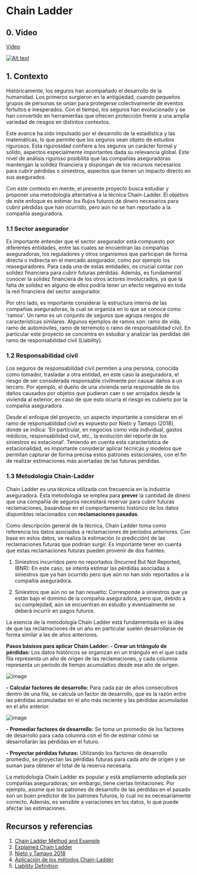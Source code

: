 # Chain Ladder
## 0. Video

[Video](https://www.youtube.com/watch?v=h-_AM0u9L0E)

[![Alt text](https://img.youtube.com/vi/h-_AM0u9L0E/0.jpg)](https://www.youtube.com/watch?v=h-_AM0u9L0E)


## 1. Contexto

Históricamente, los seguros han acompañado el desarrollo de la humanidad. Los primeros surgieron en la antigüedad, cuando pequeños grupos de personas se unían para protegerse colectivamente de eventos fortuitos e inesperados. Con el tiempo, los seguros han evolucionado y se han convertido en herramientas que ofrecen protección frente a una amplia variedad de riesgos en distintos contextos.

Este avance ha sido impulsado por el desarrollo de la estadística y las matemáticas, lo que permite que los seguros sean objeto de estudios rigurosos. Esta rigurosidad confiere a los seguros un carácter formal y sólido, aspectos especialmente importantes dada su relevancia global. Este nivel de análisis riguroso posibilita que las compañías aseguradoras mantengan la solidez financiera y dispongan de los recursos necesarios para cubrir pérdidas o siniestros, aspectos que tienen un impacto directo en sus asegurados.

Con este contexto en mente, el presente proyecto busca estudiar y proponer una metodología alternativa a la técnica Chain-Ladder. El objetivo de este enfoque es estimar los flujos futuros de dinero necesarios para cubrir pérdidas que han ocurrido, pero aún no se han reportado a la compañía aseguradora.

### 1.1	Sector asegurador

Es importante entender que el sector asegurador está compuesto por diferentes entidades, entre las cuales se encuentran las compañías aseguradoras, los reguladores y otros organismos que participan de forma directa o indirecta en el mercado asegurador, como por ejemplo los reaseguradores. Para cada una de estas entidades, es crucial contar con solidez financiera para cubrir futuras pérdidas. Además, es fundamental conocer la solidez financiera de los otros actores involucrados, ya que la falta de solidez en alguno de ellos podría tener un efecto negativo en toda la red financiera del sector asegurador.

Por otro lado, es importante considerar la estructura interna de las compañías aseguradoras, la cual se organiza en lo que se conoce como 'ramos'. Un ramo es un conjunto de seguros que agrupa riesgos de características similares. Algunos ejemplos de ramos son: ramo de vida, ramo de automóviles, ramo de terremoto o ramo de responsabilidad civil.
En particular este proyecto se concentra en estudiar y analizar las perdidas del ramo de responsabilidad civil (Liability). 

### 1.2 Responsabilidad civil

Los seguros de responsabilidad civil permiten a una persona, conocida como tomador, trasladar a otra entidad, en este caso la aseguradora, el riesgo de ser considerada responsable civilmente por causar daños a un tercero. Por ejemplo, el dueño de una vivienda sería responsable de los daños causados por objetos que pudieran caer o ser arrojados desde la vivienda al exterior, en caso de que esto ocurra el riesgo es cubierto por la compañía aseguradora. 

Desde el enfoque del proyecto, un aspecto importante a considerar en el ramo de responsabilidad civil es expuesto por Nieto y Tamayo (2018), donde se indica: 'En particular, en negocios como vida individual, gastos médicos, responsabilidad civil, etc., la evolución del reporte de los siniestros es estacional'. Teniendo en cuenta esta característica de estacionalidad, es importante considerar aplicar técnicas y modelos que permitan capturar de forma precisa estos patrones estacionales, con el fin de realizar estimaciones más acertadas de las futuras pérdidas.


### 1.3 Metodología Chain-Ladder
Chain Ladder es una técnica utilizada con frecuencia en la industria aseguradora. Esta metodología se emplea para **prever** la cantidad de dinero que una compañía de seguros necesitará reservar para cubrir futuras reclamaciones, basándose en el comportamiento histórico de los datos disponibles relacionados con **reclamaciones pasadas**.

Como descripción general de la técnica, Chain Ladder toma como referencia los datos asociados a reclamaciones de períodos anteriores. Con base en estos datos, se realiza la estimación (o predicción) de las reclamaciones futuras que podrían surgir. Es importante tener en cuenta que estas reclamaciones futuras pueden provenir de dos fuentes:

1. Siniestros incurridos pero no reportados (Incurred But Not Reported, IBNR): En este caso, se intenta estimar las pérdidas asociadas a siniestros que ya han ocurrido pero que aún no han sido reportados a la compañía aseguradora.

3. Siniestros que aún no se han resuelto: Corresponde a siniestros que ya están bajo el dominio de la compañía aseguradora, pero que, debido a su complejidad, aún se encuentran en estudio y eventualmente se deberá incurrir en pagos futuros.

La esencia de la metodología Chain Ladder está fundamentada en la idea de que las reclamaciones de un año en particular suelen desarrollarse de forma similar a las de años anteriores.

**Pasos básisos para aplicar Chain Ladder:**
**- Crear un triángulo de pérdidas:** Los datos históricos se organizan en un triángulo en el que cada fila representa un año de origen de las reclamaciones, y cada columna representa un período de tiempo acumulativo desde ese año de origen.
  
![image](https://github.com/bdrinconp/ml_actuaria/assets/63571645/f8346d7a-3bbd-4c8f-88af-28299d511124)


**- Calcular factores de desarrollo:** Para cada par de años consecutivos dentro de una fila, se calcula un factor de desarrollo, que es la razón entre las pérdidas acumuladas en el año más reciente y las pérdidas acumuladas en el año anterior.

![image](https://github.com/bdrinconp/ml_actuaria/assets/63571645/d11fc7e2-9d70-4e55-a948-1593e47f321f)

**- Promediar factores de desarrollo:** Se toma un promedio de los factores de desarrollo para cada columna con el fin de estimar cómo se desarrollarán las pérdidas en el futuro.

**- Proyectar pérdidas futuras:** Utilizando los factores de desarrollo promedio, se proyectan las pérdidas futuras para cada año de origen y se suman para obtener el total de la reserva necesaria.

La metodología Chain Ladder es popular y está ampliamente adoptada por compañías aseguradoras; sin embargo, tiene ciertas limitaciones. Por ejemplo, asume que los patrones de desarrollo de las pérdidas en el pasado son un buen predictor de los patrones futuros, lo cual no es necesariamente correcto. Además, es sensible a variaciones en los datos, lo que puede afectar las estimaciones.

## Recursos y referencias
1. [Chain Ladder Method and Example](https://www.bppacted.com/docs/textbook/CAA%20M4%20Textbook%20extract.pdf)
2. [Explained Chain Ladder](https://www.shmoop.com/finance-glossary/chain-ladder-method-clm.html)
3. [Nieto y Tamayo 2018](http://gfnun.unal.edu.co/fileadmin/content/eventos/simposioestadistica/documentos/Simposio_2018/memorias_2018/poster/Comparacion_de_modelos_estocasticos_para_el_calculo_de_la_reserva_IBNR_en_seguros_de_no_vida_-_Maria_Camila_Nieto.pdf)
4. [Aplicación de los métodos Chain-Ladder](https://repositorio.uasb.edu.ec/bitstream/10644/8595/1/T3757-MGFARF-Machado-Aplicacion.pdf)
6. [Liability Definition](https://www.spanish-translator-services.com/espanol/diccionarios/seguro-ingles-espanol/l/Liability_insurance.html)
